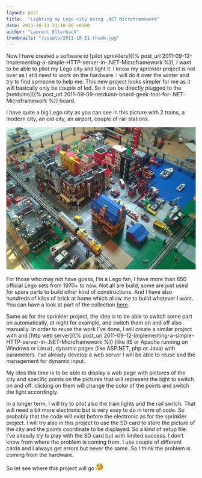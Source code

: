 ```yaml
---
layout: post
title:  "Lighting my Lego city using .NET Microframework"
date: 2011-10-11 23:10:00 +0100
author: "Laurent Ellerbach"
thumbnails: "/assets/2011-10-11-thumb.jpg"
---
```

Now I have created a software to [pilot sprinklers]({% post_url 2011-09-12-Implementing-a-simple-HTTP-server-in-.NET-Microframework %}), I want to be able to pilot my Lego city and light it. I know my sprinkler project is not over as I still need to work on the hardware. I will do it over the winter and try to find someone to help me. This new project looks simpler for me as it will basically only be couple of led. So it can be directly plugged to the [netduino]({% post_url 2011-09-09-netduino-board-geek-tool-for-.NET-Microframework %}) board.

 I have quite a big Lego city as you can see in this picture with 2 trains, a modern city, an old city, an airport, couple of rail stations.

 [![](/assets/3343.ville.jpg)](/assets/3343.ville.jpg)

 For those who may not have guess, I’m a Lego fan, I have more than 650 official Lego sets from 1970+ to now. Not all are build, some are just used for spare parts to build other kind of constructions. And I have also hundreds of kilos of brick at home which allow me to build whatever I want. You can have a look at part of the collection [here](http://www.ellerbach.net/lego).

 Same as for the sprinkler project, the idea is to be able to switch some part on automatically, at night for example, and switch them on and off also manually. In order to reuse the work I’ve done, I will create a similar project with and [http web server]({% post_url 2011-09-12-Implementing-a-simple-HTTP-server-in-.NET-Microframework %}) (like IIS or Apache running on Windows or Linux), dynamic pages (like ASP.NET, php or Java) with parameters. I’ve already develop a web server I will be able to reuse and the management for dynamic input.

 My idea this time is to be able to display a web page with pictures of the city and specific points on the pictures that will represent the light to switch on and off. clicking on them will change the color of the points and switch the light accordingly.

 In a longer term, I will try to pilot also the train lights and the rail switch. That will need a bit more electronic but is very easy to do in term of code. So probably that the code will exist before the electronic as for the sprinkler project. I will try also in this project to use the SD card to store the picture of the city and the points coordinate to be displayed. So a kind of setup file. I’ve already try to play with the SD card but with limited success. I don’t know from where the problem is coming from. I use couple of different cards and I always get errors but never the same. So I think the problem is coming from the hardware.

 So let see where this project will go ![Sourire](/assets/1030.wlEmoticon-smile_2.png)

